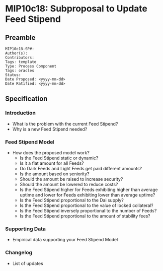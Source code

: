 # MIP10c18: Subproposal to Update Feed Stipend

## Preamble
```
MIP10c18-SP#: 
Author(s):
Contributors:
Tags: template
Type: Process Component
Tags: oracles
Status:
Date Proposed: <yyyy-mm-dd>
Date Ratified: <yyyy-mm-dd>
``` 

## Specification

### Introduction
- What is the problem with the current Feed Stipend?
- Why is a new Feed Stipend needed?

### Feed Stipend Model
- How does the proposed model work?
	- Is the Feed Stipend static or dynamic?
	- Is it a flat amount for all Feeds?
	- Do Dark Feeds and Light Feeds get paid different amounts?
	- Is the amount based on seniority?
	- Should the amount be raised to increase security?
	- Should the amount be lowered to reduce costs?
	- Is the Feed Stipend higher for Feeds exhibiting higher than average uptime and lower for Feeds exhibiting lower than average uptime?
	- Is the Feed Stipend proportional to the Dai supply?
	- Is the Feed Stipend proportional to the value of locked collateral?
	- Is the Feed Stipend inversely proportional to the number of Feeds?
	- Is the Feed Stipend proportional to the amount of stability fees?

### Supporting Data
- Empirical data supporting your Feed Stipend Model

### Changelog
- List of updates